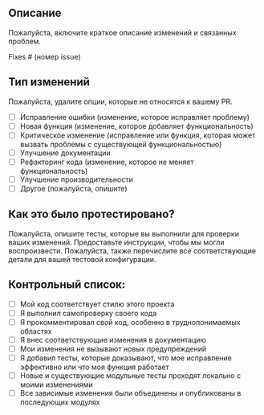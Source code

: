 ## Описание

Пожалуйста, включите краткое описание изменений и связанных проблем.

Fixes # (номер issue)

## Тип изменений

Пожалуйста, удалите опции, которые не относятся к вашему PR.

- [ ] Исправление ошибки (изменение, которое исправляет проблему)
- [ ] Новая функция (изменение, которое добавляет функциональность)
- [ ] Критическое изменение (исправление или функция, которая может вызвать проблемы с существующей функциональностью)
- [ ] Улучшение документации
- [ ] Рефакторинг кода (изменение, которое не меняет функциональность)
- [ ] Улучшение производительности
- [ ] Другое (пожалуйста, опишите)

## Как это было протестировано?

Пожалуйста, опишите тесты, которые вы выполнили для проверки ваших изменений. Предоставьте инструкции, чтобы мы могли воспроизвести. Пожалуйста, также перечислите все соответствующие детали для вашей тестовой конфигурации.

## Контрольный список:

- [ ] Мой код соответствует стилю этого проекта
- [ ] Я выполнил самопроверку своего кода
- [ ] Я прокомментировал свой код, особенно в труднопонимаемых областях
- [ ] Я внес соответствующие изменения в документацию
- [ ] Мои изменения не вызывают новых предупреждений
- [ ] Я добавил тесты, которые доказывают, что мое исправление эффективно или что моя функция работает
- [ ] Новые и существующие модульные тесты проходят локально с моими изменениями
- [ ] Все зависимые изменения были объединены и опубликованы в последующих модулях 